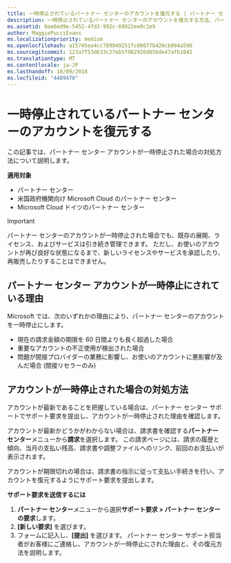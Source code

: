 ```yaml
---
title: 一時停止されているパートナー センターのアカウントを復元する | パートナー センター
description: 一時停止されているパートナー センターのアカウントを復元する方法、パートナー アカウントが一時停止される理由、および一時停止されているときにアカウントを使用する方法について説明します。
ms.assetid: 0ae6ed9e-5452-47d3-992c-69922ee0c1e9
author: MaggiePucciEvans
ms.localizationpriority: medium
ms.openlocfilehash: a15745ea4cc789049251fc08077b420cb094a596
ms.sourcegitcommit: 123a7f53d633c27eb5f982926d856de47afb1042
ms.translationtype: MT
ms.contentlocale: ja-JP
ms.lasthandoff: 10/09/2018
ms.locfileid: "4489478"
---
```

# <a name="restore-a-suspended-partner-center-account"></a>一時停止されているパートナー センターのアカウントを復元する

この記事では、パートナー センター アカウントが一時停止された場合の対処方法について説明します。

**適用対象**

-  パートナー センター
-  米国政府機関向け Microsoft Cloud のパートナー センター
-  Microsoft Cloud ドイツのパートナー センター

> [!IMPORTANT]  
> パートナー センターのアカウントが一時停止された場合でも、既存の展開、ライセンス、およびサービスは引き続き管理できます。 ただし、お使いのアカウントが再び良好な状態になるまで、新しいライセンスやサービスを承認したり、再販売したりすることはできません。

## <a name="why-partner-center-accounts-are-suspended"></a>パートナー センター アカウントが一時停止にされている理由

Microsoft では、次のいずれかの理由により、パートナー センターのアカウントを一時停止にします。

- 現在の請求金額の期限を 60 日間よりも長く超過した場合 
- 重要なアカウントの不正使用が検出された場合
- 問題が間接プロバイダーの業務に影響し、お使いのアカウントに悪影響が及んだ場合 (間接リセラーのみ)

## <a name="what-to-do-if-your-account-is-suspended"></a>アカウントが一時停止された場合の対処方法

アカウントが最新であることを把握している場合は、パートナー センター サポートでサポート要求を提出し、アカウントが一時停止された理由を確認します。 

アカウントが最新かどうかがわからない場合は、請求書を確認する**パートナー センター**メニューから**請求**を選択します。 この請求ページには、請求の履歴と傾向、当月の支払い残高、請求書や調整ファイルへのリンク、前回のお支払いが表示されます。

アカウントが期限切れの場合は、請求書の指示に従って支払い手続きを行い、アカウントを復元するようにサポート要求を提出します。 

**サポート要求を送信するには**

1.  **パートナー センター**メニューから選択**サポート要求 > パートナー センターの要求**します。
2.  **[新しい要求]** を選びます。 
3.  フォームに記入し、**[提出]** を選びます。 パートナー センター サポート担当者がお客様にご連絡し、アカウントが一時停止にされた理由と、その復元方法を説明します。



